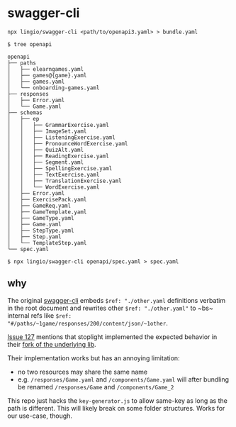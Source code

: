 # swagger-cli

```
npx lingio/swagger-cli <path/to/openapi3.yaml> > bundle.yaml
```

```shell
$ tree openapi

openapi
├── paths
│   ├── elearngames.yaml
│   ├── games@{game}.yaml
│   ├── games.yaml
│   └── onboarding-games.yaml
├── responses
│   ├── Error.yaml
│   └── Game.yaml
├── schemas
│   ├── ep
│   │   ├── GrammarExercise.yaml
│   │   ├── ImageSet.yaml
│   │   ├── ListeningExercise.yaml
│   │   ├── PronounceWordExercise.yaml
│   │   ├── QuizAlt.yaml
│   │   ├── ReadingExercise.yaml
│   │   ├── Segment.yaml
│   │   ├── SpellingExercise.yaml
│   │   ├── TextExercise.yaml
│   │   ├── TranslationExercise.yaml
│   │   └── WordExercise.yaml
│   ├── Error.yaml
│   ├── ExercisePack.yaml
│   ├── GameReq.yaml
│   ├── GameTemplate.yaml
│   ├── GameType.yaml
│   ├── Game.yaml
│   ├── StepType.yaml
│   ├── Step.yaml
│   └── TemplateStep.yaml
└── spec.yaml

$ npx lingio/swagger-cli openapi/spec.yaml > spec.yaml
```

## why

The original [swagger-cli](https://github.com/APIDevTools/swagger-cli) embeds `$ref: "./other.yaml` definitions verbatim in the root document and rewrites other `$ref: "./other.yaml"` to ~bs~ internal refs like `$ref: "#/paths/~1game/responses/200/content/json/~1other`.

[Issue 127](https://github.com/APIDevTools/swagger-parser/issues/127) mentions that stoplight implemented the expected behavior in their [fork of the underlying lib](https://github.com/stoplightio/json-schema-ref-parser).

Their implementation works but has an annoying limitation:

- no two resources may share the same name
- e.g. `/responses/Game.yaml` and `/components/Game.yaml` will after bundling be renamed `/responses/Game` and `/components/Game_2`

This repo just hacks the `key-generator.js` to allow same-key as long as the path is different. This will likely break on some folder structures. Works for our use-case, though.
